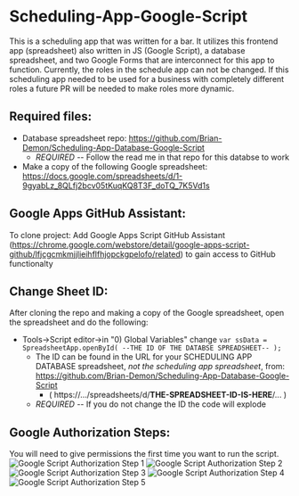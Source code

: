 # Scheduling-App-Google-Script
This is a scheduling app that was written for a bar. It utilizes this frontend app (spreadsheet) also written in JS (Google Script), a database spreadsheet, and two Google Forms that are interconnect for this app to function. Currently, the roles in the schedule app can not be changed. If this scheduling app needed to be used for a business with completely different roles a future PR will be needed to make roles more dynamic.

## Required files:
  - Database spreadsheet repo: https://github.com/Brian-Demon/Scheduling-App-Database-Google-Script
       - *REQUIRED* -- Follow the read me in that repo for this databse to work
  - Make a copy of the following Google spreadsheet: https://docs.google.com/spreadsheets/d/1-9gyabLz_8QLfj2bcv05tKuqKQ8T3F_doTQ_7K5Vd1s

## Google Apps GitHub Assistant:
To clone project:
Add Google Apps Script GitHub Assistant (https://chrome.google.com/webstore/detail/google-apps-script-github/lfjcgcmkmjjlieihflfhjopckgpelofo/related) to gain access to GitHub functionalty

## Change Sheet ID:
After cloning the repo and making a copy of the Google spreadsheet, open the spreadsheet and do the following:
  - Tools->Script editor->in "0) Global Variables" change `var ssData = SpreadsheetApp.openById( --THE ID OF THE DATABSE SPREADSHEET-- );`
    - The ID can be found in the URL for your SCHEDULING APP DATABASE spreadsheet, *not the scheduling app spreadsheet*, from: https://github.com/Brian-Demon/Scheduling-App-Database-Google-Script
       - ( https://.../spreadsheets/d/**THE-SPREADSHEET-ID-IS-HERE**/... )
    - *REQUIRED* -- If you do not change the ID the code will explode

## Google Authorization Steps:
You will need to give permissions the first time you want to run the script.
![Google Script Authorization Step 1](https://user-images.githubusercontent.com/74803363/115067547-b56d2e80-9eb6-11eb-83ef-be47fa632c0d.PNG)
![Google Script Authorization Step 2](https://user-images.githubusercontent.com/74803363/115067554-b69e5b80-9eb6-11eb-88c9-e6bf5b168bf1.PNG)
![Google Script Authorization Step 3](https://user-images.githubusercontent.com/74803363/115067558-b7cf8880-9eb6-11eb-8ea2-3a35f5b43c50.PNG)
![Google Script Authorization Step 4](https://user-images.githubusercontent.com/74803363/115067559-b900b580-9eb6-11eb-8acd-cf12b3ed50d1.PNG)
![Google Script Authorization Step 5](https://user-images.githubusercontent.com/74803363/115067565-baca7900-9eb6-11eb-88ee-7c316b0548de.PNG)

